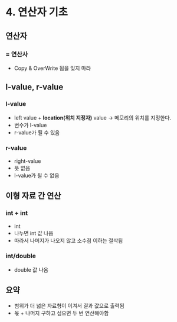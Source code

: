 # 4. 연산자 기초

## 연산자

### = 연산사

- Copy & OverWrite 됨을 잊지 마라

## l-value, r-value

### l-value

- left value + **location(위치 지정자)** value → 메모리의 위치를 지정한다.
- 변수가 l-value
- r-value가 될 수 있음

### r-value

- right-value
- 뜻 없음
- l-value가 될 수 없음

## 이형 자료 간 연산

### int + int

- int
- 나누면 int 값 나옴
- 따라서 나머지가 나오지 않고 소수점 이하는 절삭됨

### int/double

- double 값 나옴

## 요약

- 범위가 더 넓은 자료형이 이겨서 결과 값으로 출력됨
- 몫 + 나머지 구하고 싶으면 두 번 연산해야함